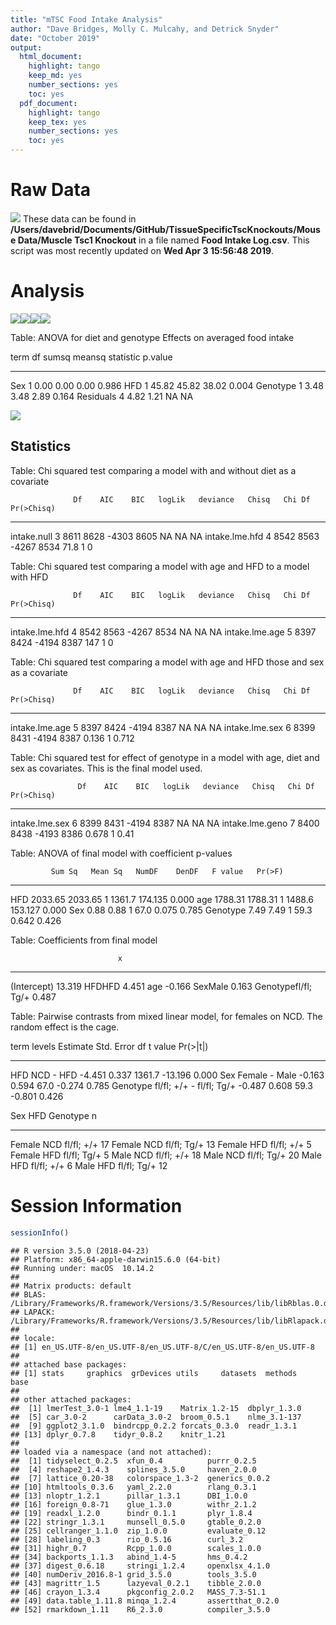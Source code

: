 ```yaml
---
title: "mTSC Food Intake Analysis"
author: "Dave Bridges, Molly C. Mulcahy, and Detrick Snyder"
date: "October 2019"
output:
  html_document:
    highlight: tango
    keep_md: yes
    number_sections: yes
    toc: yes
  pdf_document:
    highlight: tango
    keep_tex: yes
    number_sections: yes
    toc: yes
---
```





# Raw Data






![](figures/intake-graphs-1.png)<!-- -->
These data can be found in **/Users/davebrid/Documents/GitHub/TissueSpecificTscKnockouts/Mouse Data/Muscle Tsc1 Knockout** in a file named **Food Intake Log.csv**.  This script was most recently updated on **Wed Apr  3 15:56:48 2019**.
# Analysis

![](figures/weekly-intake-plots-1.png)<!-- -->![](figures/weekly-intake-plots-2.png)<!-- -->![](figures/weekly-intake-plots-3.png)<!-- -->![](figures/weekly-intake-plots-4.png)<!-- -->

Table: ANOVA for diet and genotype Effects on averaged food intake

term         df   sumsq   meansq   statistic   p.value
----------  ---  ------  -------  ----------  --------
Sex           1    0.00     0.00        0.00     0.986
HFD           1   45.82    45.82       38.02     0.004
Genotype      1    3.48     3.48        2.89     0.164
Residuals     4    4.82     1.21          NA        NA



![](figures/weekly-lineplot-food-intake-by-cage-1.png)<!-- -->




## Statistics


Table: Chi squared test comparing a model with and without diet as a covariate

                  Df    AIC    BIC   logLik   deviance   Chisq   Chi Df   Pr(>Chisq)
---------------  ---  -----  -----  -------  ---------  ------  -------  -----------
intake.null        3   8611   8628    -4303       8605      NA       NA           NA
intake.lme.hfd     4   8542   8563    -4267       8534    71.8        1            0



Table: Chi squared test comparing a model with age and HFD to a model with HFD

                  Df    AIC    BIC   logLik   deviance   Chisq   Chi Df   Pr(>Chisq)
---------------  ---  -----  -----  -------  ---------  ------  -------  -----------
intake.lme.hfd     4   8542   8563    -4267       8534      NA       NA           NA
intake.lme.age     5   8397   8424    -4194       8387     147        1            0



Table: Chi squared test comparing a model with age and HFD those and sex as a covariate

                  Df    AIC    BIC   logLik   deviance   Chisq   Chi Df   Pr(>Chisq)
---------------  ---  -----  -----  -------  ---------  ------  -------  -----------
intake.lme.age     5   8397   8424    -4194       8387      NA       NA           NA
intake.lme.sex     6   8399   8431    -4194       8387   0.136        1        0.712



Table: Chi squared test for effect of genotype in a model with age, diet and sex as covariates.  This is the final model used.

                   Df    AIC    BIC   logLik   deviance   Chisq   Chi Df   Pr(>Chisq)
----------------  ---  -----  -----  -------  ---------  ------  -------  -----------
intake.lme.sex      6   8399   8431    -4194       8387      NA       NA           NA
intake.lme.geno     7   8400   8438    -4193       8386   0.678        1         0.41



Table: ANOVA of final model with coefficient p-values

             Sum Sq   Mean Sq   NumDF    DenDF   F value   Pr(>F)
---------  --------  --------  ------  -------  --------  -------
HFD         2033.65   2033.65       1   1361.7   174.135    0.000
age         1788.31   1788.31       1   1488.6   153.127    0.000
Sex            0.88      0.88       1     67.0     0.075    0.785
Genotype       7.49      7.49       1     59.3     0.642    0.426



Table: Coefficients from final model

                            x
--------------------  -------
(Intercept)            13.319
HFDHFD                  4.451
age                    -0.166
SexMale                 0.163
Genotypefl/fl; Tg/+     0.487



Table: Pairwise contrasts from mixed linear model, for females on NCD.  The random effect is the cage.

term       levels                      Estimate   Std. Error       df   t value   Pr(>|t|)
---------  -------------------------  ---------  -----------  -------  --------  ---------
HFD        NCD - HFD                     -4.451        0.337   1361.7   -13.196      0.000
Sex        Female - Male                 -0.163        0.594     67.0    -0.274      0.785
Genotype   fl/fl; +/+ - fl/fl; Tg/+      -0.487        0.608     59.3    -0.801      0.426


Sex      HFD   Genotype        n
-------  ----  ------------  ---
Female   NCD   fl/fl; +/+     17
Female   NCD   fl/fl; Tg/+    13
Female   HFD   fl/fl; +/+      5
Female   HFD   fl/fl; Tg/+     5
Male     NCD   fl/fl; +/+     18
Male     NCD   fl/fl; Tg/+    20
Male     HFD   fl/fl; +/+      6
Male     HFD   fl/fl; Tg/+    12


# Session Information


```r
sessionInfo()
```

```
## R version 3.5.0 (2018-04-23)
## Platform: x86_64-apple-darwin15.6.0 (64-bit)
## Running under: macOS  10.14.2
## 
## Matrix products: default
## BLAS: /Library/Frameworks/R.framework/Versions/3.5/Resources/lib/libRblas.0.dylib
## LAPACK: /Library/Frameworks/R.framework/Versions/3.5/Resources/lib/libRlapack.dylib
## 
## locale:
## [1] en_US.UTF-8/en_US.UTF-8/en_US.UTF-8/C/en_US.UTF-8/en_US.UTF-8
## 
## attached base packages:
## [1] stats     graphics  grDevices utils     datasets  methods   base     
## 
## other attached packages:
##  [1] lmerTest_3.0-1 lme4_1.1-19    Matrix_1.2-15  dbplyr_1.3.0  
##  [5] car_3.0-2      carData_3.0-2  broom_0.5.1    nlme_3.1-137  
##  [9] ggplot2_3.1.0  bindrcpp_0.2.2 forcats_0.3.0  readr_1.3.1   
## [13] dplyr_0.7.8    tidyr_0.8.2    knitr_1.21    
## 
## loaded via a namespace (and not attached):
##  [1] tidyselect_0.2.5  xfun_0.4          purrr_0.2.5      
##  [4] reshape2_1.4.3    splines_3.5.0     haven_2.0.0      
##  [7] lattice_0.20-38   colorspace_1.3-2  generics_0.0.2   
## [10] htmltools_0.3.6   yaml_2.2.0        rlang_0.3.1      
## [13] nloptr_1.2.1      pillar_1.3.1      DBI_1.0.0        
## [16] foreign_0.8-71    glue_1.3.0        withr_2.1.2      
## [19] readxl_1.2.0      bindr_0.1.1       plyr_1.8.4       
## [22] stringr_1.3.1     munsell_0.5.0     gtable_0.2.0     
## [25] cellranger_1.1.0  zip_1.0.0         evaluate_0.12    
## [28] labeling_0.3      rio_0.5.16        curl_3.2         
## [31] highr_0.7         Rcpp_1.0.0        scales_1.0.0     
## [34] backports_1.1.3   abind_1.4-5       hms_0.4.2        
## [37] digest_0.6.18     stringi_1.2.4     openxlsx_4.1.0   
## [40] numDeriv_2016.8-1 grid_3.5.0        tools_3.5.0      
## [43] magrittr_1.5      lazyeval_0.2.1    tibble_2.0.0     
## [46] crayon_1.3.4      pkgconfig_2.0.2   MASS_7.3-51.1    
## [49] data.table_1.11.8 minqa_1.2.4       assertthat_0.2.0 
## [52] rmarkdown_1.11    R6_2.3.0          compiler_3.5.0
```
